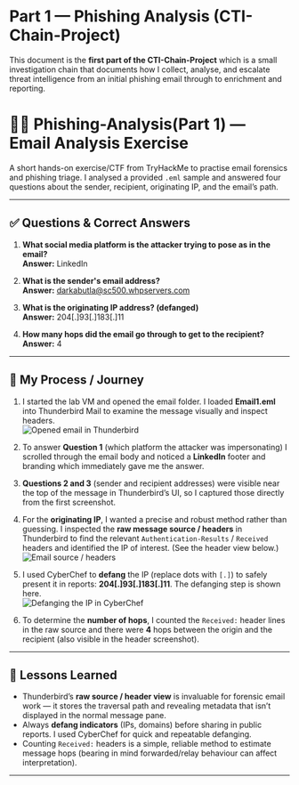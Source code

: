 # Part 1 — Phishing Analysis (CTI-Chain-Project)

This document is the **first part of the CTI-Chain-Project** which is a small investigation chain that documents how I collect, analyse, and escalate threat intelligence from an initial phishing email through to enrichment and reporting.

# 🕵️‍♀️ Phishing-Analysis(Part 1) — Email Analysis Exercise

A short hands-on exercise/CTF from TryHackMe to practise email forensics and phishing triage. I analysed a provided `.eml` sample and answered four questions about the sender, recipient, originating IP, and the email’s path.

---

## ✅ Questions & Correct Answers

1. **What social media platform is the attacker trying to pose as in the email?**  
   **Answer:** LinkedIn

2. **What is the sender's email address?**  
   **Answer:** darkabutla@sc500.whpservers.com

3. **What is the originating IP address? (defanged)**  
   **Answer:** 204[.]93[.]183[.]11

4. **How many hops did the email go through to get to the recipient?**  
   **Answer:** 4

---

## 🧭 My Process / Journey

1. I started the lab VM and opened the email folder. I loaded **Email1.eml** into Thunderbird Mail to examine the message visually and inspect headers.  
   ![Opened email in Thunderbird](screenshots/Phishing1.png)

2. To answer **Question 1** (which platform the attacker was impersonating) I scrolled through the email body and noticed a **LinkedIn** footer and branding which immediately gave me the answer.

3. **Questions 2 and 3** (sender and recipient addresses) were visible near the top of the message in Thunderbird’s UI, so I captured those directly from the first screenshot.

4. For the **originating IP**, I wanted a precise and robust method rather than guessing. I inspected the **raw message source / headers** in Thunderbird to find the relevant `Authentication-Results` / `Received` headers and identified the IP of interest. (See the header view below.)  
   ![Email source / headers](screenshots/Phishing2.png)

5. I used CyberChef to **defang** the IP (replace dots with `[.]`) to safely present it in reports: **204[.]93[.]183[.]11**. The defanging step is shown here.  
   ![Defanging the IP in CyberChef](screenshots/Phising3.png)

6. To determine the **number of hops**, I counted the `Received:` header lines in the raw source and there were **4** hops between the origin and the recipient (also visible in the header screenshot).

---

## 📝 Lessons Learned

- Thunderbird’s **raw source / header view** is invaluable for forensic email work — it stores the traversal path and revealing metadata that isn’t displayed in the normal message pane.  
- Always **defang indicators** (IPs, domains) before sharing in public reports. I used CyberChef for quick and repeatable defanging.  
- Counting `Received:` headers is a simple, reliable method to estimate message hops (bearing in mind forwarded/relay behaviour can affect interpretation).

---
